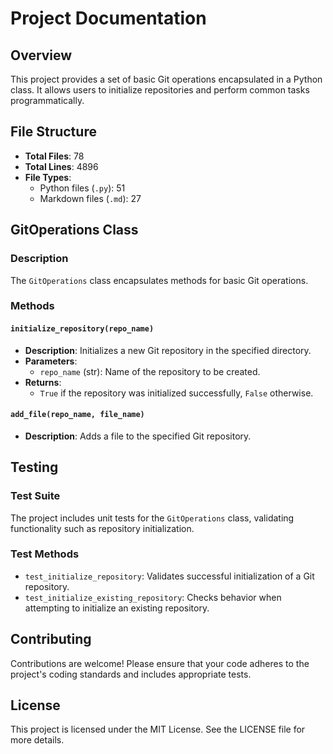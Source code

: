 # Project Documentation

## Overview
This project provides a set of basic Git operations encapsulated in a Python class. It allows users to initialize repositories and perform common tasks programmatically.

## File Structure
- **Total Files**: 78
- **Total Lines**: 4896
- **File Types**: 
  - Python files (`.py`): 51
  - Markdown files (`.md`): 27

## GitOperations Class
### Description
The `GitOperations` class encapsulates methods for basic Git operations.

### Methods
#### `initialize_repository(repo_name)`
- **Description**: Initializes a new Git repository in the specified directory.
- **Parameters**:
  - `repo_name` (str): Name of the repository to be created.
- **Returns**: 
  - `True` if the repository was initialized successfully, `False` otherwise.

#### `add_file(repo_name, file_name)`
- **Description**: Adds a file to the specified Git repository.

## Testing
### Test Suite
The project includes unit tests for the `GitOperations` class, validating functionality such as repository initialization.

### Test Methods
- `test_initialize_repository`: Validates successful initialization of a Git repository.
- `test_initialize_existing_repository`: Checks behavior when attempting to initialize an existing repository.

## Contributing
Contributions are welcome! Please ensure that your code adheres to the project's coding standards and includes appropriate tests.

## License
This project is licensed under the MIT License. See the LICENSE file for more details.